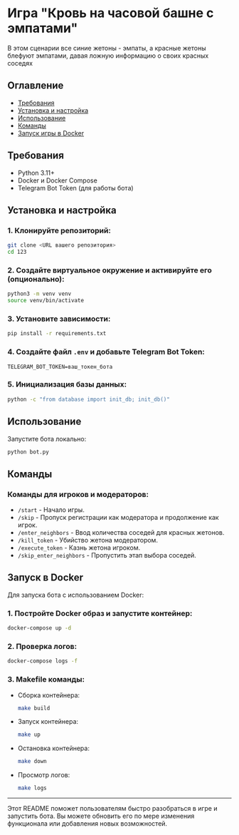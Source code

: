 # Игра "Кровь на часовой башне с эмпатами"

В этом сценарии все синие жетоны - эмпаты, а красные жетоны блефуют эмпатами, 
давая ложную информацию о своих красных соседях

## Оглавление
- [Требования](#требования)
- [Установка и настройка](#установка-и-настройка)
- [Использование](#использование)
- [Команды](#команды)
- [Запуск игры в Docker](#запуск-игры-в-docker)


## Требования
- Python 3.11+
- Docker и Docker Compose
- Telegram Bot Token (для работы бота)

## Установка и настройка

### 1. Клонируйте репозиторий:
```sh
git clone <URL вашего репозитория>
cd 123
```

### 2. Создайте виртуальное окружение и активируйте его (опционально):
```sh
python3 -m venv venv
source venv/bin/activate
```

### 3. Установите зависимости:
```sh
pip install -r requirements.txt
```

### 4. Создайте файл `.env` и добавьте Telegram Bot Token:
```
TELEGRAM_BOT_TOKEN=ваш_токен_бота
```

### 5. Инициализация базы данных:
```sh
python -c "from database import init_db; init_db()"
```

## Использование
Запустите бота локально:
```sh
python bot.py
```

## Команды
### Команды для игроков и модераторов:
- `/start` - Начало игры.
- `/skip` - Пропуск регистрации как модератора и продолжение как игрок.
- `/enter_neighbors` - Ввод количества соседей для красных жетонов.
- `/kill_token` - Убийство жетона модератором.
- `/execute_token` - Казнь жетона игроком.
- `/skip_enter_neighbors` - Пропустить этап выбора соседей.

## Запуск в Docker
Для запуска бота с использованием Docker:

### 1. Постройте Docker образ и запустите контейнер:
```sh
docker-compose up -d
```

### 2. Проверка логов:
```sh
docker-compose logs -f
```

### 3. Makefile команды:

- Сборка контейнера: 
  ```sh
  make build
  ```
- Запуск контейнера:
  ```sh
  make up
  ```
- Остановка контейнера:
  ```sh
  make down
  ```
- Просмотр логов:
  ```sh
  make logs
  ```


---

Этот README поможет пользователям быстро разобраться в игре и запустить бота. Вы можете обновить его по мере изменения функционала или добавления новых возможностей.